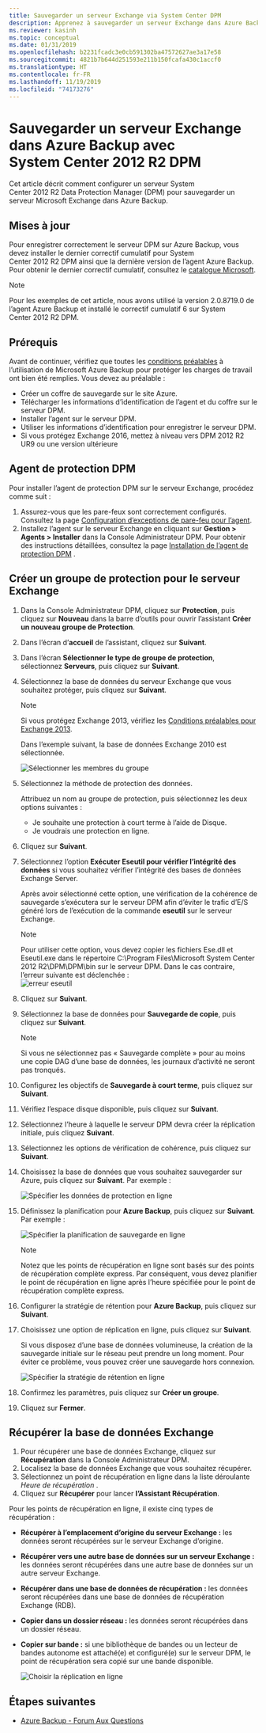 ```yaml
---
title: Sauvegarder un serveur Exchange via System Center DPM
description: Apprenez à sauvegarder un serveur Exchange dans Azure Backup à l’aide de System Center 2012 R2 DPM
ms.reviewer: kasinh
ms.topic: conceptual
ms.date: 01/31/2019
ms.openlocfilehash: b2231fcadc3e0cb591302ba47572627ae3a17e58
ms.sourcegitcommit: 4821b7b644d251593e211b150fcafa430c1accf0
ms.translationtype: HT
ms.contentlocale: fr-FR
ms.lasthandoff: 11/19/2019
ms.locfileid: "74173276"
---
```

# <a name="back-up-an-exchange-server-to-azure-backup-with-system-center-2012-r2-dpm"></a>Sauvegarder un serveur Exchange dans Azure Backup avec System Center 2012 R2 DPM

Cet article décrit comment configurer un serveur System Center 2012 R2 Data Protection Manager (DPM) pour sauvegarder un serveur Microsoft Exchange dans Azure Backup.  

## <a name="updates"></a>Mises à jour

Pour enregistrer correctement le serveur DPM sur Azure Backup, vous devez installer le dernier correctif cumulatif pour System Center 2012 R2 DPM ainsi que la dernière version de l’agent Azure Backup. Pour obtenir le dernier correctif cumulatif, consultez le [catalogue Microsoft](https://catalog.update.microsoft.com/v7/site/Search.aspx?q=System%20Center%202012%20R2%20Data%20protection%20manager).

> [!NOTE]
> Pour les exemples de cet article, nous avons utilisé la version 2.0.8719.0 de l’agent Azure Backup et installé le correctif cumulatif 6 sur System Center 2012 R2 DPM.
>
>

## <a name="prerequisites"></a>Prérequis

Avant de continuer, vérifiez que toutes les [conditions préalables](backup-azure-dpm-introduction.md#prerequisites-and-limitations) à l’utilisation de Microsoft Azure Backup pour protéger les charges de travail ont bien été remplies. Vous devez au préalable :

* Créer un coffre de sauvegarde sur le site Azure.
* Télécharger les informations d’identification de l’agent et du coffre sur le serveur DPM.
* Installer l’agent sur le serveur DPM.
* Utiliser les informations d’identification pour enregistrer le serveur DPM.
* Si vous protégez Exchange 2016, mettez à niveau vers DPM 2012 R2 UR9 ou une version ultérieure

## <a name="dpm-protection-agent"></a>Agent de protection DPM

Pour installer l’agent de protection DPM sur le serveur Exchange, procédez comme suit :

1. Assurez-vous que les pare-feux sont correctement configurés. Consultez la page [Configuration d’exceptions de pare-feu pour l’agent](https://technet.microsoft.com/library/Hh758204.aspx).
2. Installez l’agent sur le serveur Exchange en cliquant sur **Gestion > Agents > Installer** dans la Console Administrateur DPM. Pour obtenir des instructions détaillées, consultez la page [Installation de l’agent de protection DPM](https://technet.microsoft.com/library/hh758186.aspx?f=255&MSPPError=-2147217396) .

## <a name="create-a-protection-group-for-the-exchange-server"></a>Créer un groupe de protection pour le serveur Exchange

1. Dans la Console Administrateur DPM, cliquez sur **Protection**, puis cliquez sur **Nouveau** dans la barre d’outils pour ouvrir l’assistant **Créer un nouveau groupe de Protection**.
2. Dans l’écran d’**accueil** de l’assistant, cliquez sur **Suivant**.
3. Dans l’écran **Sélectionner le type de groupe de protection**, sélectionnez **Serveurs**, puis cliquez sur **Suivant**.
4. Sélectionnez la base de données du serveur Exchange que vous souhaitez protéger, puis cliquez sur **Suivant**.

   > [!NOTE]
   > Si vous protégez Exchange 2013, vérifiez les [Conditions préalables pour Exchange 2013](https://technet.microsoft.com/library/dn751029.aspx).
   >
   >

    Dans l’exemple suivant, la base de données Exchange 2010 est sélectionnée.

    ![Sélectionner les membres du groupe](./media/backup-azure-backup-exchange-server/select-group-members.png)
5. Sélectionnez la méthode de protection des données.

    Attribuez un nom au groupe de protection, puis sélectionnez les deux options suivantes :

   * Je souhaite une protection à court terme à l’aide de Disque.
   * Je voudrais une protection en ligne.
6. Cliquez sur **Suivant**.
7. Sélectionnez l’option **Exécuter Eseutil pour vérifier l’intégrité des données** si vous souhaitez vérifier l’intégrité des bases de données Exchange Server.

    Après avoir sélectionné cette option, une vérification de la cohérence de sauvegarde s’exécutera sur le serveur DPM afin d’éviter le trafic d’E/S généré lors de l’exécution de la commande **eseutil** sur le serveur Exchange.

   > [!NOTE]
   > Pour utiliser cette option, vous devez copier les fichiers Ese.dll et Eseutil.exe dans le répertoire C:\Program Files\Microsoft System Center 2012 R2\DPM\DPM\bin sur le serveur DPM. Dans le cas contraire, l’erreur suivante est déclenchée :  
   > ![erreur eseutil](./media/backup-azure-backup-exchange-server/eseutil-error.png)
   >
   >
8. Cliquez sur **Suivant**.
9. Sélectionnez la base de données pour **Sauvegarde de copie**, puis cliquez sur **Suivant**.

   > [!NOTE]
   > Si vous ne sélectionnez pas « Sauvegarde complète » pour au moins une copie DAG d’une base de données, les journaux d’activité ne seront pas tronqués.
   >
   >
10. Configurez les objectifs de **Sauvegarde à court terme**, puis cliquez sur **Suivant**.
11. Vérifiez l’espace disque disponible, puis cliquez sur **Suivant**.
12. Sélectionnez l’heure à laquelle le serveur DPM devra créer la réplication initiale, puis cliquez **Suivant**.
13. Sélectionnez les options de vérification de cohérence, puis cliquez sur **Suivant**.
14. Choisissez la base de données que vous souhaitez sauvegarder sur Azure, puis cliquez sur **Suivant**. Par exemple :

    ![Spécifier les données de protection en ligne](./media/backup-azure-backup-exchange-server/specify-online-protection-data.png)
15. Définissez la planification pour **Azure Backup**, puis cliquez sur **Suivant**. Par exemple :

    ![Spécifier la planification de sauvegarde en ligne](./media/backup-azure-backup-exchange-server/specify-online-backup-schedule.png)

    > [!NOTE]
    > Notez que les points de récupération en ligne sont basés sur des points de récupération complète express. Par conséquent, vous devez planifier le point de récupération en ligne après l’heure spécifiée pour le point de récupération complète express.
    >
    >
16. Configurer la stratégie de rétention pour **Azure Backup**, puis cliquez sur **Suivant**.
17. Choisissez une option de réplication en ligne, puis cliquez sur **Suivant**.

    Si vous disposez d’une base de données volumineuse, la création de la sauvegarde initiale sur le réseau peut prendre un long moment. Pour éviter ce problème, vous pouvez créer une sauvegarde hors connexion.  

    ![Spécifier la stratégie de rétention en ligne](./media/backup-azure-backup-exchange-server/specify-online-retention-policy.png)
18. Confirmez les paramètres, puis cliquez sur **Créer un groupe**.
19. Cliquez sur **Fermer**.

## <a name="recover-the-exchange-database"></a>Récupérer la base de données Exchange

1. Pour récupérer une base de données Exchange, cliquez sur **Récupération** dans la Console Administrateur DPM.
2. Localisez la base de données Exchange que vous souhaitez récupérer.
3. Sélectionnez un point de récupération en ligne dans la liste déroulante *Heure de récupération* .
4. Cliquez sur **Récupérer** pour lancer **l’Assistant Récupération**.

Pour les points de récupération en ligne, il existe cinq types de récupération :

* **Récupérer à l’emplacement d’origine du serveur Exchange :** les données seront récupérées sur le serveur Exchange d’origine.
* **Récupérer vers une autre base de données sur un serveur Exchange :** les données seront récupérées dans une autre base de données sur un autre serveur Exchange.
* **Récupérer dans une base de données de récupération :** les données seront récupérées dans une base de données de récupération Exchange (RDB).
* **Copier dans un dossier réseau :** les données seront récupérées dans un dossier réseau.
* **Copier sur bande :** si une bibliothèque de bandes ou un lecteur de bandes autonome est attaché(e) et configuré(e) sur le serveur DPM, le point de récupération sera copié sur une bande disponible.

    ![Choisir la réplication en ligne](./media/backup-azure-backup-exchange-server/choose-online-replication.png)

## <a name="next-steps"></a>Étapes suivantes

* [Azure Backup - Forum Aux Questions](backup-azure-backup-faq.md)

